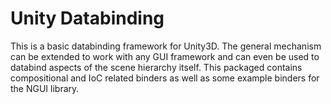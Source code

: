# Unity Databinding

This is a basic databinding framework for Unity3D. The general mechanism can be extended to work with any GUI framework and can even be used to databind aspects of the scene hierarchy itself. This packaged contains compositional and IoC related binders as well as some example binders for the NGUI library.
